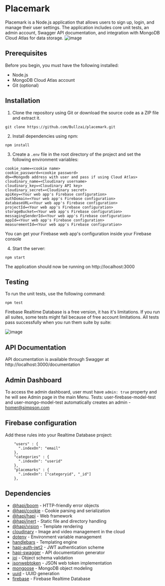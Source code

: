 # Placemark

Placemark is a Node.js application that allows users to sign up, login, and manage their user settings. The application includes core unit tests, an admin account, Swagger API documentation, and integration with MongoDB Cloud Atlas for data storage.
![image](https://user-images.githubusercontent.com/29129335/226178445-93967401-26a3-4512-9357-21804f022daa.png)

## Prerequisites

Before you begin, you must have the following installed:

- Node.js
- MongoDB Cloud Atlas account
- Git (optional)

## Installation

1. Clone the repository using Git or download the source code as a ZIP file and extract it.
```
git clone https://github.com/Bullzai/placemark.git
```
2. Install dependencies using npm:
```
npm install
```

3. Create a `.env` file in the root directory of the project and set the following environment variables:
```
cookie_name=<cookie name>
cookie_password=<cookie password>
db=<Mongodb address with user and pass if using Cloud Atlas>
cloudinary_name=<Cloudinary username>
cloudinary_key=<Cloudinary API key>
cloudinary_secret=<Cloudinary secret>
apiKey=<Your web app's Firebase configuration>
authDomain=<Your web app's Firebase configuration>
databaseURL=<Your web app's Firebase configuration>
projectId=<Your web app's Firebase configuration>
storageBucket=<Your web app's Firebase configuration>
messagingSenderId=<Your web app's Firebase configuration>
appId=<Your web app's Firebase configuration>
measurementId=<Your web app's Firebase configuration>
```
You can get your Firebase web app's configuration inside your Firebase console

4. Start the server:
```
npm start
```

The application should now be running on http://localhost:3000

## Testing

To run the unit tests, use the following command:

```
npm test
```
Firebase Realtime Database is a free version, it has it's limitations.
If you run all suites, some tests might fail because of free account limitations.
All tests pass successfully when you run them suite by suite:

![image](https://user-images.githubusercontent.com/29129335/226178267-79e575e8-750a-42bc-a014-2be284aabc86.png)


## API Documentation

API documentation is available through Swagger at http://localhost:3000/documentation

## Admin Dashboard

To access the admin dashboard, user must have `admin: true` property and he will see Admin page in the main Menu. Tests: user-firebase-model-test and user-mongo-model-test automatically creates an admin - homer@simpson.com

## Firebase configuration

Add these rules into your Realtime Database project:
```
    "users" : {
      ".indexOn": "email"
    },
    "categories" : {
      ".indexOn": "userid"
    },
    "placemarks" : {
      ".indexOn": ["categoryid", "_id"]
    },
```

## Dependencies

- [@hapi/boom](https://www.npmjs.com/package/@hapi/boom) - HTTP-friendly error objects
- [@hapi/cookie](https://www.npmjs.com/package/@hapi/cookie) - Cookie parsing and serialization
- [@hapi/hapi](https://www.npmjs.com/package/@hapi/hapi) - Web framework
- [@hapi/inert](https://www.npmjs.com/package/@hapi/inert) - Static file and directory handling
- [@hapi/vision](https://www.npmjs.com/package/@hapi/vision) - Template rendering
- [cloudinary](https://www.npmjs.com/package/cloudinary) - Image and video management in the cloud
- [dotenv](https://www.npmjs.com/package/dotenv) - Environment variable management
- [handlebars](https://www.npmjs.com/package/handlebars) - Templating engine
- [hapi-auth-jwt2](https://www.npmjs.com/package/hapi-auth-jwt2) - JWT authentication scheme
- [hapi-swagger](https://www.npmjs.com/package/hapi-swagger) - API documentation generator
- [joi](https://www.npmjs.com/package/joi) - Object schema validation
- [jsonwebtoken](https://www.npmjs.com/package/jsonwebtoken) - JSON web token implementation
- [mongoose](https://www.npmjs.com/package/mongoose) - MongoDB object modeling
- [uuid](https://www.npmjs.com/package/uuid) - UUID generation
- [firebase](https://www.npmjs.com/package/firebase) - Firebase Realtime Database
